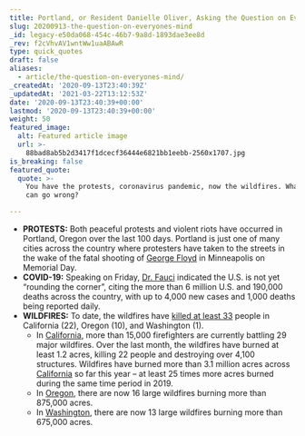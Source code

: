 ```yaml
---
title: Portland, or Resident Danielle Oliver, Asking the Question on Everyone's Mind.
slug: 20200913-the-question-on-everyones-mind
_id: legacy-e50da068-454c-46b7-9a8d-1893dae3ee8d
_rev: f2cVhvAV1wntWw1uaABAwR
type: quick_quotes
draft: false
aliases:
  - article/the-question-on-everyones-mind/
_createdAt: '2020-09-13T23:40:39Z'
_updatedAt: '2021-03-22T13:12:53Z'
date: '2020-09-13T23:40:39+00:00'
lastmod: '2020-09-13T23:40:39+00:00'
weight: 50
featured_image:
  alt: Featured article image
  url: >-
    88bad8ab5b2d3417f1dcecf36444e6821bb1eebb-2560x1707.jpg
is_breaking: false
featured_quote:
  quote: >-
    You have the protests, coronavirus pandemic, now the wildfires. What else
    can go wrong?

---
```

* **PROTESTS:** Both peaceful protests and violent riots have occurred in Portland, Oregon over the last 100 days. Portland is just one of many cities across the country where protesters have taken to the streets in the wake of the fatal shooting of [George Floyd](https://smarthernews.com/article/developing-story-the-death-of-george-floyd/) in Minneapolis on Memorial Day.
* **COVID-19:** Speaking on Friday, [Dr. Fauci](https://www.cnn.com/2020/09/11/health/us-coronavirus-friday/index.html) indicated the U.S. is not yet “rounding the corner”, citing the more than 6 million U.S. and 190,000 deaths across the country, with up to 4,000 new cases and 1,000 deaths being reported daily.
* **WILDFIRES:** To date, the wildfires have [killed at least 33](https://apnews.com/14204c0735fb87d3d126992e0523d011) people in California (22), Oregon (10), and Washington (1).
  * In [California](https://fire.ca.gov/daily-wildfire-report/), more than 15,000 firefighters are currently battling 29 major wildfires. Over the last month, the wildfires have burned at least 1.2 acres, killing 22 people and destroying over 4,100 structures. Wildfires have burned more than 3.1 million acres across [California](https://www.fire.ca.gov/incidents/) so far this year – at least 25 times more acres burned during the same time period in 2019.
  * In [Oregon](https://www.facebook.com/BLMOregon/posts/3559032794118494), there are now 16 large wildfires burning more than 875,000 acres.
  * In [Washington](https://www.facebook.com/BLMOregon/posts/3559032794118494), there are now 13 large wildfires burning more than 675,000 acres.